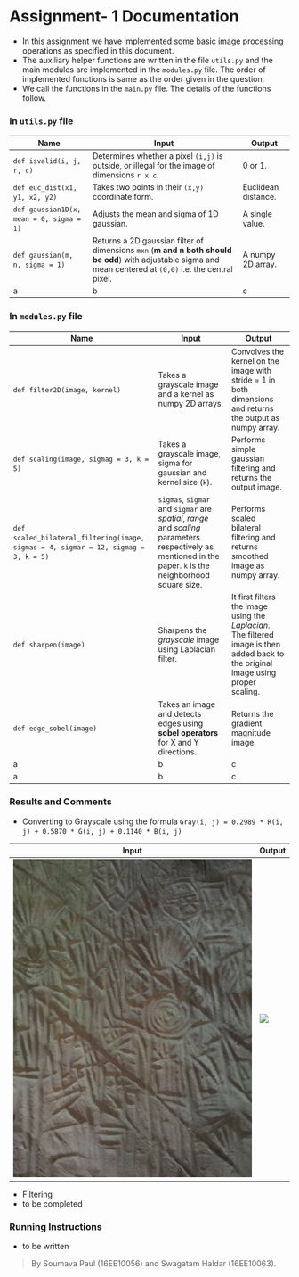 # Assignment- 1 Documentation
- In this assignment we have implemented some basic image processing operations as specified in this document.
- The auxiliary helper functions are written in the file `utils.py` and the main modules are implemented in the `modules.py` file. The order of implemented functions is same as the order given in the question.
- We call the functions in the `main.py` file. The details of the functions follow.

### In `utils.py` file
| Name | Input | Output |
| --- | --- | --- |
| `def isvalid(i, j, r, c)` | Determines whether a pixel `(i,j)` is outside, or illegal for the image of dimensions `r x c`. | 0 or 1. |
| `def euc_dist(x1, y1, x2, y2)` | Takes two points in their `(x,y)` coordinate form. | Euclidean distance. |
| `def gaussian1D(x, mean = 0, sigma = 1)` | Adjusts the mean and sigma of 1D gaussian. | A single value. |
| `def gaussian(m, n, sigma = 1)` | Returns a 2D gaussian filter of dimensions `mxn` (**m and n both should be odd**) with adjustable sigma and mean centered at `(0,0)` i.e. the central pixel. | A numpy 2D array. |
| a | b | c |

### In `modules.py` file
| Name | Input | Output |
| --- | --- | --- |
| `def filter2D(image, kernel)` | Takes a grayscale image and a kernel as numpy 2D arrays. | Convolves the kernel on the image with stride = 1 in both dimensions and returns the output as numpy array. |
| `def scaling(image, sigmag = 3, k = 5)` | Takes a grayscale image, sigma for gaussian and kernel size (`k`). | Performs simple gaussian filtering and returns the output image. |
| `def scaled_bilateral_filtering(image, sigmas = 4, sigmar = 12, sigmag = 3, k = 5)` | `sigmas`, `sigmar` and `sigmar` are *spatial*, *range* and *scaling* parameters respectively as mentioned in the paper. `k` is the neighborhood square size. | Performs scaled bilateral filtering and returns smoothed image as numpy array. |
| `def sharpen(image)` | Sharpens the *grayscale* image using Laplacian filter. | It first filters the image using the *Laplacian*. The filtered image is then added back to the original image using proper scaling. |
| `def edge_sobel(image)` | Takes an image and detects edges using **sobel operators** for X and Y directions. | Returns the gradient magnitude image. |
| a | b | c |
| a | b | c |

### Results and Comments
- Converting to Grayscale using the formula `Gray(i, j) = 0.2989 * R(i, j) + 0.5870 * G(i, j) + 0.1140 * B(i, j)`

| Input | Output |
| --- | --- |
| ![](cavepainting1.JPG) | ![](grayscale.png) |
- Filtering
- to be completed

### Running Instructions
- to be written

> By Soumava Paul (16EE10056) and Swagatam Haldar (16EE10063).
